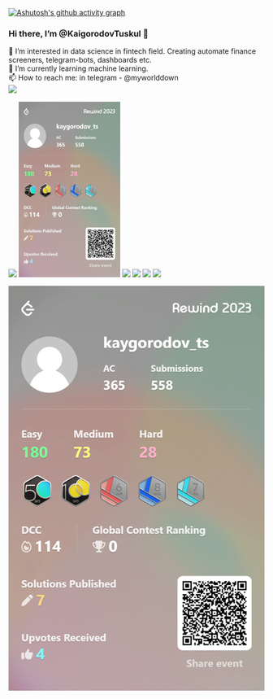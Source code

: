 [![Ashutosh's github activity graph](https://github-readme-activity-graph.vercel.app/graph?username=KaigorodovTuskul&theme=merko)](https://github.com/KaigorodovTuskul/github-readme-activity-graph)
### Hi there, I’m @KaigorodovTuskul 👋 <br>
👀 I’m interested in data science in fintech field. Creating automate finance screeners, telegram-bots, dashboards etc. <br>
🌱 I’m currently learning machine learning. <br>
📫 How to reach me: in telegram - @myworlddown <br>
![](https://komarev.com/ghpvc/?username=KaigorodovTuskul) <br>


![](https://github-profile-summary-cards.vercel.app/api/cards/profile-details?username=KaigorodovTuskul&theme=2077)
[<img src="./banner.png" width="200px" height="345px">](https://leetcode.com/kaygorodov_ts)
![](https://github-profile-summary-cards.vercel.app/api/cards/most-commit-language?username=KaigorodovTuskul&theme=2077)
![](https://github-profile-summary-cards.vercel.app/api/cards/repos-per-language?username=KaigorodovTuskul&theme=2077)
![](https://github-profile-summary-cards.vercel.app/api/cards/stats?username=KaigorodovTuskul&theme=2077)
![](https://github-profile-summary-cards.vercel.app/api/cards/productive-time?username=KaigorodovTuskul&theme=2077)



[![Leetcode Banner](./banner.png)](https://leetcode.com/kaygorodov_ts)






